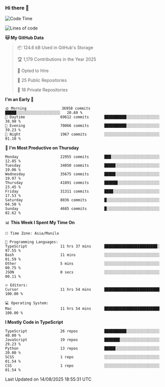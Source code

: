 ### Hi there 👋

<!--START_SECTION:waka-->
![Code Time](http://img.shields.io/badge/Code%20Time-2%2C000%20hrs%2014%20mins-blue)

![Lines of code](https://img.shields.io/badge/From%20Hello%20World%20I%27ve%20Written-68.3%20million%20lines%20of%20code-blue)

**🐱 My GitHub Data** 

> 📦 124.6 kB Used in GitHub's Storage 
 > 
> 🏆 1,179 Contributions in the Year 2025
 > 
> 💼 Opted to Hire
 > 
> 📜 25 Public Repositories 
 > 
> 🔑 18 Private Repositories 
 > 
**I'm an Early 🐤** 

```text
🌞 Morning                36958 commits       █████░░░░░░░░░░░░░░░░░░░░   20.69 % 
🌆 Daytime                69612 commits       ██████████░░░░░░░░░░░░░░░   38.98 % 
🌃 Evening                70066 commits       ██████████░░░░░░░░░░░░░░░   39.23 % 
🌙 Night                  1967 commits        ░░░░░░░░░░░░░░░░░░░░░░░░░   01.10 % 
```
📅 **I'm Most Productive on Thursday** 

```text
Monday                   22955 commits       ███░░░░░░░░░░░░░░░░░░░░░░   12.85 % 
Tuesday                  34050 commits       █████░░░░░░░░░░░░░░░░░░░░   19.06 % 
Wednesday                35675 commits       █████░░░░░░░░░░░░░░░░░░░░   19.97 % 
Thursday                 41891 commits       ██████░░░░░░░░░░░░░░░░░░░   23.45 % 
Friday                   31311 commits       ████░░░░░░░░░░░░░░░░░░░░░   17.53 % 
Saturday                 8036 commits        █░░░░░░░░░░░░░░░░░░░░░░░░   04.50 % 
Sunday                   4685 commits        █░░░░░░░░░░░░░░░░░░░░░░░░   02.62 % 
```


📊 **This Week I Spent My Time On** 

```text
🕑︎ Time Zone: Asia/Manila

💬 Programming Languages: 
TypeScript               11 hrs 37 mins      ████████████████████████░   97.55 % 
Bash                     11 mins             ░░░░░░░░░░░░░░░░░░░░░░░░░   01.59 % 
Other                    5 mins              ░░░░░░░░░░░░░░░░░░░░░░░░░   00.75 % 
JSON                     0 secs              ░░░░░░░░░░░░░░░░░░░░░░░░░   00.11 % 

🔥 Editors: 
Cursor                   11 hrs 54 mins      █████████████████████████   100.00 % 

💻 Operating System: 
Mac                      11 hrs 54 mins      █████████████████████████   100.00 % 
```

**I Mostly Code in TypeScript** 

```text
TypeScript               26 repos            ██████████░░░░░░░░░░░░░░░   40.00 % 
JavaScript               19 repos            ███████░░░░░░░░░░░░░░░░░░   29.23 % 
Python                   13 repos            █████░░░░░░░░░░░░░░░░░░░░   20.00 % 
SCSS                     1 repo              ░░░░░░░░░░░░░░░░░░░░░░░░░   01.54 % 
CSS                      1 repo              ░░░░░░░░░░░░░░░░░░░░░░░░░   01.54 % 
```




 Last Updated on 14/08/2025 18:55:31 UTC
<!--END_SECTION:waka-->
